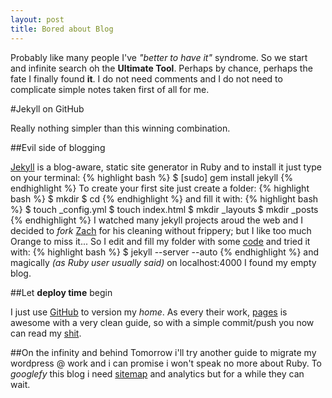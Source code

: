 ```yaml
---
layout: post
title: Bored about Blog
---
```


Probably like many people I've *"better to have it"* syndrome.
So we start and infinite search oh the **Ultimate Tool**.
Perhaps by chance, perhaps the fate I finally found **it**.
I do not need comments and I do not need to complicate simple notes taken first of all for me.

#Jekyll on GitHub

Really nothing simpler than this winning combination.

##Evil side of blogging

[Jekyll] is a blog-aware, static site generator in Ruby and to install it just type on your terminal:
{% highlight bash %}
$ [sudo] gem install jekyll
{% endhighlight %}
To create your first site just create a folder:
{% highlight bash %}
$ mkdir <folder>
$ cd <folder>
{% endhighlight %}
and fill it with:
{% highlight bash %}
$ touch _config.yml
$ touch index.html
$ mkdir _layouts
$ mkdir _posts
{% endhighlight %}
I watched many jekyll projects aroud the web and I decided to *fork* [Zach] for his cleaning without frippery; but I like too much Orange to miss it...
So I edit and fill my folder with some [code] and tried it with:
{% highlight bash %}
$ jekyll --server --auto
{% endhighlight %}
and magically *(as Ruby user usually said)* on localhost:4000 I found my empty blog.

##Let **deploy time** begin

I just use [GitHub] to version my *home*. As every their work, [pages] is awesome with a very clean guide, so with a simple commit/push you now can read my [shit].

##On the infinity and behind
Tomorrow i'll try another guide to migrate my wordpress @ work and i can promise i won't speak no more about Ruby.
To *googlefy* this blog i need [sitemap] and analytics but for a while they can wait.

[Jekyll]: http://github.com/mojombo/jekyll
[Zach]: http://zachholman.com/
[code]: https://github.com/z4r
[GitHub]: http://github.com/
[pages]: http://pages.github.com/
[shit]: http://z4r.github.com/
[sitemap]: http://recursive-design.com/blog/2010/10/12/static-blogging-the-jekyll-way/
